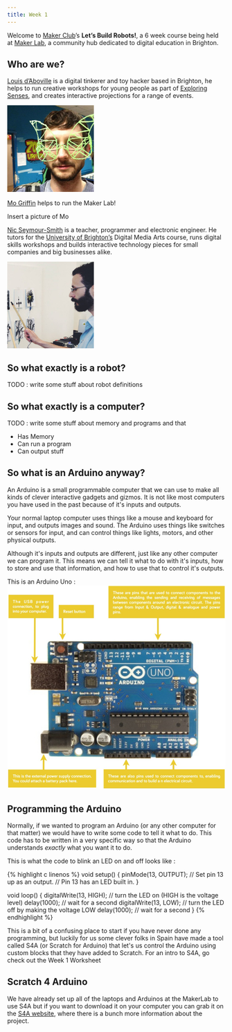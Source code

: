 ```yaml
---
title: Week 1
---
```


Welcome to <a href="http://makerclub.org">Maker Club</a>’s <b>Let’s Build Robots!</b>, a 6 week course being held at <a href="http://makerclub.org/makerlab">Maker Lab</a>, a community hub dedicated to digital education in Brighton. 

## Who are we?

<a href="http://digitaltinkerings.com">Louis d’Aboville</a> is a digital tinkerer and toy hacker based in Brighton, he helps to run creative workshops for young people as part of <a href="http://exploringsenses.co.uk">Exploring Senses</a>, and creates interactive projections for a range of events.

<img src="../img/Louis.jpg" alt="Louis" style="width: 200px;">

<a href="http://makerclub.org">Mo Griffin</a> helps to run the Maker Lab!

Insert a picture of Mo

<a href="http://seymoursmith.net">Nic Seymour-Smith</a> is a teacher, programmer and electronic engineer. He tutors for the <a href="http://brighton.ac.uk">University of Brighton’s</a> Digital Media Arts course, runs digital skills workshops and builds interactive technology pieces for small companies and big businesses alike. 

<img src="../img/Nic.jpg" alt="Nic" style="width: 200px;">

## So what exactly is a robot?

TODO : write some stuff about robot definitions


## So what exactly is a computer?

TODO : write some stuff about memory and programs and that
 - Has Memory
 - Can run a program
 - Can output stuff


## So what is an Arduino anyway?


An Arduino is a small programmable computer that we can use to make all kinds of clever interactive gadgets and gizmos. It is not like most computers you have used in the past because of it's inputs and outputs.

Your normal laptop computer uses things like a mouse and keyboard for input, and outputs images and sound. The Arduino uses things like switches or sensors for input, and can control things like lights, motors, and other physical outputs. 

Although it's inputs and outputs are different, just like any other computer we can program it. This means we can tell it what to do with it's inputs, how to store and use that information, and how to use that to control it's outputs.

This is an Arduino Uno :
![Arduino Uno](../img/ArduinoDiagram.jpg "An Arduino Uno")


## Programming the Arduino


Normally, if we wanted to program an Arduino (or any other computer for that matter) we would have to write some code to tell it what to do. This code has to be written in a very specific way so that the Arduino understands *exactly* what you want it to do.
 
This is what the code to blink an LED on and off looks like :

{% highlight c linenos %}
void setup() 
{
  pinMode(13, OUTPUT);      // Set pin 13 up as an output. 
                            // Pin 13 has an LED built in.
}

void loop() 
{
  digitalWrite(13, HIGH);   // turn the LED on (HIGH is the voltage level)
  delay(1000);              // wait for a second
  digitalWrite(13, LOW);    // turn the LED off by making the voltage LOW
  delay(1000);              // wait for a second
}
{% endhighlight %}


This is a bit of a confusing place to start if you have never done any programming, but luckily for us some clever folks in Spain have made a tool called S4A (or Scratch for Arduino) that let's us control the Arduino using custom blocks that they have added to Scratch. For an intro to S4A, go check out the Week 1 Worksheet


## Scratch 4 Arduino


We have already set up all of the laptops and Arduinos at the MakerLab to use S4A but if you want to download it on your computer you can grab it on the <a href="http://s4a.cat">S4A website</a>, where there is a bunch more information about the project.